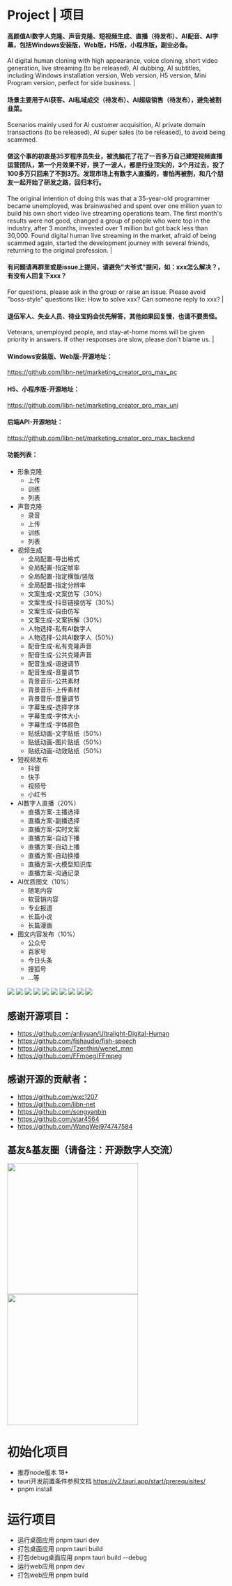 # Project | 项目
#### 高颜值AI数字人克隆、声音克隆、短视频生成、直播（待发布）、AI配音、AI字幕，包括Windows安装版，Web版，H5版，小程序版，副业必备。
AI digital human cloning with high appearance, voice cloning, short video generation, live streaming (to be released), AI dubbing, AI subtitles, including Windows installation version, Web version, H5 version, Mini Program version, perfect for side business. | 

#### 场景主要用于AI获客、AI私域成交（待发布）、AI超级销售（待发布），避免被割韭菜。
Scenarios mainly used for AI customer acquisition, AI private domain transactions (to be released), AI super sales (to be released), to avoid being scammed. 

#### 做这个事的初衷是35岁程序员失业，被洗脑花了花了一百多万自己建短视频直播运营团队，第一个月效果不好，换了一波人，都是行业顶尖的，3个月过去，投了100多万只回来了不到3万。发现市场上有数字人直播的，害怕再被割，和几个朋友一起开始了研发之路，回归本行。
The original intention of doing this was that a 35-year-old programmer became unemployed, was brainwashed and spent over one million yuan to build his own short video live streaming operations team. The first month's results were not good, changed a group of people who were top in the industry, after 3 months, invested over 1 million but got back less than 30,000. Found digital human live streaming in the market, afraid of being scammed again, started the development journey with several friends, returning to the original profession. | 

#### 有问题请再群里或是issue上提问，请避免"大爷式"提问，如：xxx怎么解决？，有没有人回复下xxx？
For questions, please ask in the group or raise an issue. Please avoid "boss-style" questions like: How to solve xxx? Can someone reply to xxx? | 

#### 退伍军人、失业人员、待业宝妈会优先解答，其他如果回复慢，也请不要责怪。
Veterans, unemployed people, and stay-at-home moms will be given priority in answers. If other responses are slow, please don't blame us. | 

#### Windows安装版、Web版-开源地址：
https://github.com/libn-net/marketing_creator_pro_max_pc
#### H5、小程序版-开源地址：
https://github.com/libn-net/marketing_creator_pro_max_uni
#### 后端API-开源地址：
https://github.com/libn-net/marketing_creator_pro_max_backend

#### 功能列表：
- 形象克隆
  - 上传
  - 训练
  - 列表
- 声音克隆
  - 录音
  - 上传
  - 训练
  - 列表
- 视频生成
  - 全局配置-导出格式
  - 全局配置-指定帧率
  - 全局配置-指定横版/竖版
  - 全局配置-指定分辨率
  - 文案生成-文案仿写（30%）
  - 文案生成-抖音链接仿写（30%）
  - 文案生成-自由仿写
  - 文案生成-文案拆解（30%）
  - 人物选择-私有AI数字人
  - 人物选择-公共AI数字人（50%）
  - 配音生成-私有克隆声音
  - 配音生成-公共克隆声音
  - 配音生成-语速调节
  - 配音生成-音量调节
  - 背景音乐-公共素材
  - 背景音乐-上传素材
  - 背景音乐-音量调节
  - 字幕生成-选择字体
  - 字幕生成-字体大小
  - 字幕生成-字体颜色
  - 贴纸动画-文字贴纸（50%）
  - 贴纸动画-图片贴纸（50%）
  - 贴纸动画-动效贴纸（50%）
- 短视频发布
  - 抖音
  - 快手
  - 视频号
  - 小红书
- AI数字人直播（20%）
  - 直播方案-主播选择
  - 直播方案-副播选择
  - 直播方案-实时文案
  - 直播方案-自动下播
  - 直播方案-自动上播
  - 直播方案-自动换播
  - 直播方案-大模型知识库
  - 直播方案-沟通记录
- AI优质图文（10%）
  - 随笔内容
  - 软营销内容
  - 专业报道
  - 长篇小说
  - 长篇漫画
- 图文内容发布（10%）
  - 公众号
  - 百家号
  - 今日头条
  - 搜狐号
  - ...等

<img src="./doc/pro_01.jpg" />
<img src="./doc/pro_02.jpg" />
<img src="./doc/pro_03.jpg" />
<img src="./doc/pro_04.jpg" />
<img src="./doc/pro_05.jpg" />
<img src="./doc/pro_06.jpg" />
<img src="./doc/pro_07.jpg" />
<img src="./doc/pro_08.jpg" />
<img src="./doc/pro_09.jpg" />
<img src="./doc/pro_10.jpg" />   


## 感谢开源项目：
- https://github.com/anliyuan/Ultralight-Digital-Human
- https://github.com/fishaudio/fish-speech
- https://github.com/Tzenthin/wenet_mnn
- https://github.com/FFmpeg/FFmpeg

## 感谢开源的贡献者：
- https://github.com/wxc1207
- https://github.com/libn-net
- https://github.com/songyanbin
- https://github.com/star4564
- https://github.com/WangWei974747584

## 基友&基友圈（请备注：开源数字人交流）
<img src="./doc/wx_01.jpg" width="300" />
<img src="./doc/wx_02.jpg" width="300" />

# 初始化项目
- 推荐node版本 18+
- tauri开发前置条件参照文档  https://v2.tauri.app/start/prerequisites/
- pnpm install

# 运行项目
- 运行桌面应用 pnpm tauri dev
- 打包桌面应用 pnpm tauri build
- 打包debug桌面应用 pnpm tauri build --debug
- 运行web应用 pnpm dev
- 打包web应用 pnpm build


